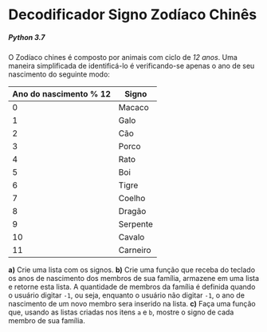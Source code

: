 # Decodificador Signo Zodíaco Chinês
##### Python 3.7
O Zodíaco chines é composto por animais com ciclo de _12 anos_. Uma maneira simplificada de identificá-lo é verificando-se apenas o ano de seu nascimento do seguinte modo: 

|Ano do nascimento % 12|Signo |
|--|--|
|0|Macaco|
|1|Galo|
|2|Cão|
|3|Porco|
|4|Rato|
|5|Boi|
|6|Tigre|
|7|Coelho|
|8|Dragão|
|9|Serpente|
|10|Cavalo|
|11|Carneiro|

**a)** Crie uma lista com os signos.
**b)** Crie uma função que receba do teclado os anos de nascimento dos membros de sua família, armazene em uma lista e retorne esta lista. A quantidade de membros da família é definida quando o usuário digitar `-1`, ou seja, enquanto o usuário não digitar `-1`, o ano de nascimento de um novo membro sera inserido na lista.
**c)** Faça uma função que, usando as listas criadas nos itens `a` e `b`, mostre o signo de cada membro de sua família.